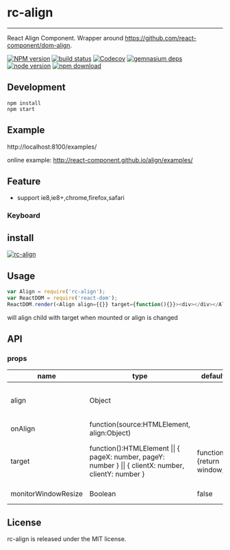 # rc-align
---

React Align Component. Wrapper around https://github.com/react-component/dom-align.

[![NPM version][npm-image]][npm-url]
[![build status][github-actions-image]][github-actions-url]
[![Codecov][codecov-image]][codecov-url]
[![gemnasium deps][gemnasium-image]][gemnasium-url]
[![node version][node-image]][node-url]
[![npm download][download-image]][download-url]

[npm-image]: http://img.shields.io/npm/v/rc-align.svg?style=flat-square
[npm-url]: http://npmjs.org/package/rc-align
[github-actions-image]: https://github.com/react-component/align/workflows/CI/badge.svg
[github-actions-url]: https://github.com/react-component/align/actions
[codecov-image]: https://img.shields.io/codecov/c/github/react-component/align/master.svg?style=flat-square
[codecov-url]: https://codecov.io/gh/react-component/align/branch/master
[gemnasium-image]: http://img.shields.io/gemnasium/react-component/align.svg?style=flat-square
[gemnasium-url]: https://gemnasium.com/react-component/align
[node-image]: https://img.shields.io/badge/node.js-%3E=_0.10-green.svg?style=flat-square
[node-url]: http://nodejs.org/download/
[download-image]: https://img.shields.io/npm/dm/rc-align.svg?style=flat-square
[download-url]: https://npmjs.org/package/rc-align


## Development

```
npm install
npm start
```

## Example

http://localhost:8100/examples/

online example: http://react-component.github.io/align/examples/


## Feature

* support ie8,ie8+,chrome,firefox,safari

### Keyboard



## install

[![rc-align](https://nodei.co/npm/rc-align.png)](https://npmjs.org/package/rc-align)

## Usage

```js
var Align = require('rc-align');
var ReactDOM = require('react-dom');
ReactDOM.render(<Align align={{}} target={function(){}}><div></div></Align>, container);
```

will align child with target when mounted or align is changed

## API

### props

<table class="table table-bordered table-striped">
    <thead>
    <tr>
        <th style="width: 100px;">name</th>
        <th style="width: 50px;">type</th>
        <th style="width: 50px;">default</th>
        <th>description</th>
    </tr>
    </thead>
    <tbody>
        <tr>
          <td>align</td>
          <td>Object</td>
          <td></td>
          <td>same with alignConfig from https://github.com/react-component/dom-align</td>
        </tr>
        <tr>
          <td>onAlign</td>
          <td>function(source:HTMLElement, align:Object)</td>
          <td></td>
          <td>called when align</td>
        </tr>
        <tr>
          <td>target</td>
          <td>
              function():HTMLElement || 
              { pageX: number, pageY: number } ||
              { clientX: number, clientY: number }
          </td>
          <td>function(){return window;}</td>
          <td>
            a function which returned value or point is used for target from https://github.com/react-component/dom-align
        </td>
        </tr>
        <tr>
          <td>monitorWindowResize</td>
          <td>Boolean</td>
          <td>false</td>
          <td>whether realign when window is resized</td>
        </tr>
    </tbody>
</table>


## License

rc-align is released under the MIT license.
